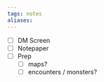 ```yaml
---
tags: notes
aliases:
---
```


- [ ] DM Screen
- [ ] Notepaper
- [ ] Prep
	- [ ] maps?
	- [ ] encounters / monsters?
